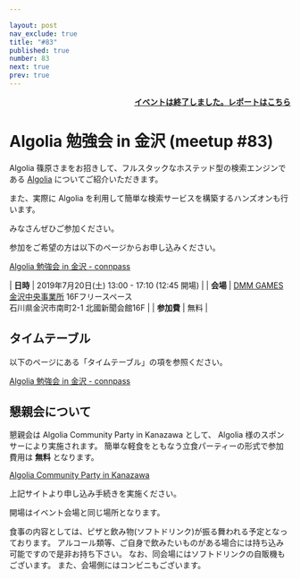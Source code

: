 ```yaml
---

layout: post
nav_exclude: true
title: "#83"
published: true
number: 83
next: true
prev: true
---
```


<div style="text-align: right;"><a href="/83/report"><strong>イベントは終了しました。レポートはこちら</strong></a></div>

# Algolia 勉強会 in 金沢 (meetup #83)

Algolia 篠原さまをお招きして、フルスタックなホステッド型の検索エンジンである [Algolia](https://www.algolia.com/) についてご紹介いただきます。

また、実際に Algolia を利用して簡単な検索サービスを構築するハンズオンも行います。

みなさんぜひご参加ください。

参加をご希望の方は以下のページからお申し込みください。

[Algolia 勉強会 in 金沢 \- connpass](https://connpass.com/event/135409/)

| **日時**   | 2019年7月20日(土) 13:00 - 17:10 (12:45 開場) |
| **会場**   | [DMM GAMES 金沢中央事業所](https://dmm-corp.com/company/labo/) 16Fフリースペース<br>石川県金沢市南町2-1 北國新聞会館16F |
| **参加費** | 無料 |

## タイムテーブル

以下のページにある「タイムテーブル」の項を参照ください。

[Algolia 勉強会 in 金沢 \- connpass](https://connpass.com/event/135409/)

## 懇親会について

懇親会は Algolia Community Party in Kanazawa として、 Algolia 様のスポンサーにより実施されます。
簡単な軽食をともなう立食パーティーの形式で参加費用は **無料** となります。

[Algolia Community Party in Kanazawa](https://www.eventbrite.com/e/algolia-community-party-in-kanazawa-tickets-63416923726)

上記サイトより申し込み手続きを実施ください。

開場はイベント会場と同じ場所となります。

食事の内容としては、ピザと飲み物(ソフトドリンク)が振る舞われる予定となっております。
アルコール類等、ご自身で飲みたいものがある場合には持ち込み可能ですので是非お持ち下さい。
なお、同会場にはソフトドリンクの自販機もございます。
また、会場側にはコンビニもございます。

